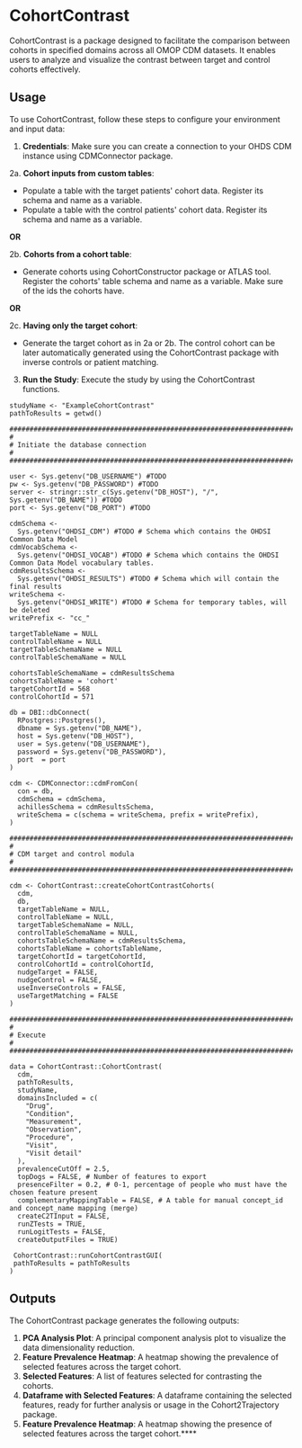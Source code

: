 # CohortContrast

CohortContrast is a package designed to facilitate the comparison between cohorts in specified domains across all OMOP CDM datasets. It enables users to analyze and visualize the contrast between target and control cohorts effectively.

## Usage

To use CohortContrast, follow these steps to configure your environment and input data:

1. **Credentials**: Make sure you can create a connection to your OHDS CDM instance using CDMConnector package.

2a. **Cohort inputs from custom tables**:
   - Populate a table with the target patients' cohort data. Register its schema and name as a variable.
   - Populate a table with the control patients' cohort data. Register its schema and name as a variable.
   
   **OR**

2b. **Cohorts from a cohort table**:
   - Generate cohorts using CohortConstructor package or ATLAS tool. Register the cohorts' table schema and name as a variable. Make sure of the ids the cohorts have.
   
   **OR**

2c. **Having only the target cohort**:
   - Generate the target cohort as in 2a or 2b. The control cohort can be later automatically generated using the CohortContrast package with inverse controls or patient matching.

3. **Run the Study**: Execute the study by using the CohortContrast functions.
```
studyName <- "ExampleCohortContrast"
pathToResults = getwd()

################################################################################
#
# Initiate the database connection
#
#################################################################################

user <- Sys.getenv("DB_USERNAME") #TODO
pw <- Sys.getenv("DB_PASSWORD") #TODO
server <- stringr::str_c(Sys.getenv("DB_HOST"), "/", Sys.getenv("DB_NAME")) #TODO
port <- Sys.getenv("DB_PORT") #TODO

cdmSchema <-
  Sys.getenv("OHDSI_CDM") #TODO # Schema which contains the OHDSI Common Data Model
cdmVocabSchema <-
  Sys.getenv("OHDSI_VOCAB") #TODO # Schema which contains the OHDSI Common Data Model vocabulary tables.
cdmResultsSchema <-
  Sys.getenv("OHDSI_RESULTS") #TODO # Schema which will contain the final results
writeSchema <-
  Sys.getenv("OHDSI_WRITE") #TODO # Schema for temporary tables, will be deleted
writePrefix <- "cc_"

targetTableName = NULL
controlTableName = NULL
targetTableSchemaName = NULL
controlTableSchemaName = NULL

cohortsTableSchemaName = cdmResultsSchema
cohortsTableName = 'cohort'
targetCohortId = 568
controlCohortId = 571

db = DBI::dbConnect(
  RPostgres::Postgres(),
  dbname = Sys.getenv("DB_NAME"),
  host = Sys.getenv("DB_HOST"),
  user = Sys.getenv("DB_USERNAME"),
  password = Sys.getenv("DB_PASSWORD"),
  port  = port
)

cdm <- CDMConnector::cdmFromCon(
  con = db,
  cdmSchema = cdmSchema,
  achillesSchema = cdmResultsSchema,
  writeSchema = c(schema = writeSchema, prefix = writePrefix),
)

################################################################################
#
# CDM target and control modula
#
################################################################################

cdm <- CohortContrast::createCohortContrastCohorts(
  cdm,
  db,
  targetTableName = NULL,
  controlTableName = NULL,
  targetTableSchemaName = NULL,
  controlTableSchemaName = NULL,
  cohortsTableSchemaName = cdmResultsSchema,
  cohortsTableName = cohortsTableName,
  targetCohortId = targetCohortId,
  controlCohortId = controlCohortId,
  nudgeTarget = FALSE,
  nudgeControl = FALSE,
  useInverseControls = FALSE,
  useTargetMatching = FALSE
)

################################################################################
#
# Execute
#
################################################################################

data = CohortContrast::CohortContrast(
  cdm,
  pathToResults,
  studyName,
  domainsIncluded = c(
    "Drug",
    "Condition",
    "Measurement",
    "Observation",
    "Procedure",
    "Visit",
    "Visit detail"
  ),
  prevalenceCutOff = 2.5,
  topDogs = FALSE, # Number of features to export
  presenceFilter = 0.2, # 0-1, percentage of people who must have the chosen feature present
  complementaryMappingTable = FALSE, # A table for manual concept_id and concept_name mapping (merge)
  createC2TInput = FALSE,
  runZTests = TRUE,
  runLogitTests = FALSE,
  createOutputFiles = TRUE)
  
 CohortContrast::runCohortContrastGUI(
 pathToResults = pathToResults
)
 ```

## Outputs

The CohortContrast package generates the following outputs:

1. **PCA Analysis Plot**: A principal component analysis plot to visualize the data dimensionality reduction.
2. **Feature Prevalence Heatmap**: A heatmap showing the prevalence of selected features across the target cohort.
3. **Selected Features**: A list of features selected for contrasting the cohorts.
4. **Dataframe with Selected Features**: A dataframe containing the selected features, ready for further analysis or usage in the Cohort2Trajectory package.
5. **Feature Prevalence Heatmap**: A heatmap showing the presence of selected features across the target cohort.****
